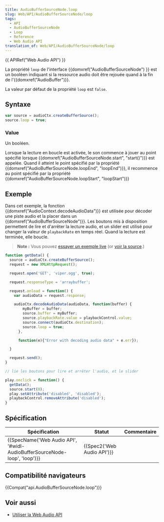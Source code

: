 ```yaml
---
title: AudioBufferSourceNode.loop
slug: Web/API/AudioBufferSourceNode/loop
tags:
  - API
  - AudioBufferSourceNode
  - Loop
  - Reference
  - Web Audio API
translation_of: Web/API/AudioBufferSourceNode/loop
---
```

{{ APIRef("Web Audio API") }}

La propriété `loop` de l'interface {{domxref("AudioBufferSourceNode") }} est un booléen indiquant si la ressource audio doit être rejouée quand à la fin de l'{{domxref("AudioBuffer")}}.

La valeur par défaut de la propriété `loop` est `false`.

## Syntaxe

```js
var source = audioCtx.createBufferSource();
source.loop = true;
```

### Value

Un booléen.

Lorsque la lecture en boucle est activée, le son commence à jouer au point spécifié lorsque {{domxref("AudioBufferSourceNode.start", "start()")}} est appelée. Quand il atteint le point spécifié par la propriété {{domxref("AudioBufferSourceNode.loopEnd", "loopEnd")}}, il recommence au point spécifié par la propriété {{domxref("AudioBufferSourceNode.loopStart", "loopStart")}}

## Exemple

Dans cet exemple, la fonction {{domxref("AudioContext.decodeAudioData")}} est utilisée pour décoder une piste audio et la placer dans un {{domxref("AudioBufferSourceNode")}}. Les boutons mis à disposition permettent de lire et d'arrêter la lecture audio, et un slider est utilisé pour changer la valeur de `playbackRate` en temps réel. Quand la lecture est terminée, elle boucle.

> **Note :** Vous pouvez [essayer un exemple live](http://mdn.github.io/decode-audio-data/) (or [voir la source](https://github.com/mdn/decode-audio-data).)

```js
function getData() {
  source = audioCtx.createBufferSource();
  request = new XMLHttpRequest();

  request.open('GET', 'viper.ogg', true);

  request.responseType = 'arraybuffer';

  request.onload = function() {
    var audioData = request.response;

    audioCtx.decodeAudioData(audioData, function(buffer) {
        myBuffer = buffer;
        source.buffer = myBuffer;
        source.playbackRate.value = playbackControl.value;
        source.connect(audioCtx.destination);
        source.loop = true;
      },

      function(e){"Error with decoding audio data" + e.err});

  }

  request.send();
}

// lie les boutons pour lire et arrêter l'audio, et le slider

play.onclick = function() {
  getData();
  source.start(0);
  play.setAttribute('disabled', 'disabled');
  playbackControl.removeAttribute('disabled');
}
```

## Spécification

| Spécification                                                                                    | Statut                               | Commentaire |
| ------------------------------------------------------------------------------------------------ | ------------------------------------ | ----------- |
| {{SpecName('Web Audio API', '#widl-AudioBufferSourceNode-loop', 'loop')}} | {{Spec2('Web Audio API')}} |             |

## Compatibilité navigateurs

{{Compat("api.AudioBufferSourceNode.loop")}}

## Voir aussi

- [Utiliser la Web Audio API](/fr/docs/Web/API/Web_Audio_API/Using_Web_Audio_API)
